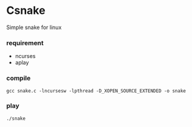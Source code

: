 # Csnake
Simple snake for linux
### requirement
- ncurses
- aplay
### compile
`gcc snake.c -lncursesw -lpthread -D_XOPEN_SOURCE_EXTENDED -o snake`
### play
`./snake`
